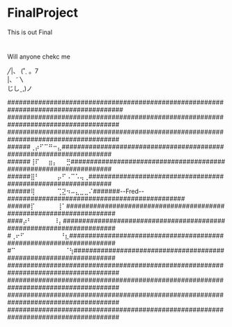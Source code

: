 # FinalProject
 This is out Final
#
#
Will anyone chekc me



╱|、
(˚ˎ 。7  
 |、˜〵          
じしˍ,)ノ




######################################################################################
#####################################################################################
#####################################################################################
######⢀⡴⠋⠉⠛⠒⣄#####################################################################
######⢸⠏⠀⠀⣶⡄⠀⠀⣛###################################################################
######⣿⠃⠀⠀⠀⠀⡤⠋⠠⠉⠡⢤⢀##############################################################
######⢿⠀⠀⠀⠀⠀⢉⣝⠲⠤⣄⣀⣀⠌#######--Fred--##############################################
######⡏⠀⠀⠀⠀⠀⢸⠁#####################################################################
####⡴⠃⠀⠀⠀⠀⠀⠸⡄######################################################################
#⢀⠖⠋⠀⠀⠀⠀⠀⠀⠀⠀⠘⣆####################################################################
#⠉⠀⠀⠀⠀⠀⠀⠀⠀⠀⠀⠀⠈⢳###################################################################
#####################################################################################
#####################################################################################
#####################################################################################
#####################################################################################